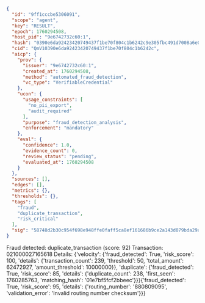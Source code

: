 ```json
{
  "id": "9ff1cccbe5306091",
  "scope": "agent",
  "key": "RESULT",
  "epoch": 1760294508,
  "host_pid": "9e6742732c60:1",
  "hash": "0390e6da92423420749437f1be70f804c1b6242c9e305fbc491d7008a6e00c1a",
  "cid": "QmV10390e6da92423420749437f1be70f804c1b6242c",
  "aicp": {
    "prov": {
      "issuer": "9e6742732c60:1",
      "created_at": 1760294508,
      "method": "automated_fraud_detection",
      "vc_type": "VerifiableCredential"
    },
    "ucon": {
      "usage_constraints": [
        "no_pii_export",
        "audit_required"
      ],
      "purpose": "fraud_detection_analysis",
      "enforcement": "mandatory"
    },
    "eval": {
      "confidence": 1.0,
      "evidence_count": 0,
      "review_status": "pending",
      "evaluated_at": 1760294508
    }
  },
  "sources": [],
  "edges": [],
  "metrics": {},
  "thresholds": {},
  "tags": [
    "fraud",
    "duplicate_transaction",
    "risk_critical"
  ],
  "sig": "58748d2b30c954f698e948ffe0faff5ca8ef161686b9ce2a143d079bda29a59b"
}
```

Fraud detected: duplicate_transaction (score: 92)
Transaction: 021000027165618
Details: {'velocity': {'fraud_detected': True, 'risk_score': 100, 'details': {'transaction_count': 239, 'threshold': 50, 'total_amount': 62472927, 'amount_threshold': 10000000}}, 'duplicate': {'fraud_detected': True, 'risk_score': 85, 'details': {'duplicate_count': 238, 'first_seen': 1760285763, 'matching_hash': '01e7bf5fcf2bbeec'}}}{'fraud_detected': True, 'risk_score': 95, 'details': {'routing_number': '880809095', 'validation_error': 'Invalid routing number checksum'}}}